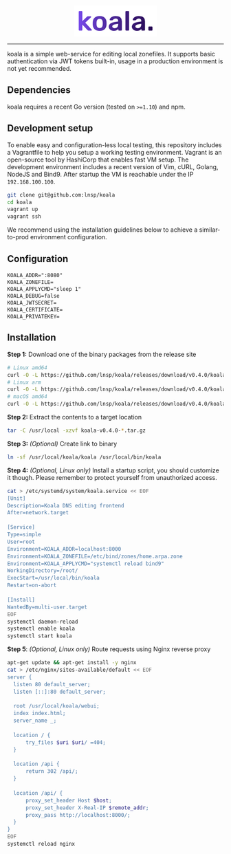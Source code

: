 <p align="center">
<img src="https://github.com/lnsp/koala/raw/master/webui/src/assets/koala.png" alt="koala">
</p>
<hr>
koala is a simple web-service for editing local zonefiles. It supports basic authentication via JWT tokens built-in, usage in a production environment is not yet recommended.

## Dependencies
koala requires a recent Go version (tested on `>=1.10`) and npm.

## Development setup

To enable easy and configuration-less local testing, this repository includes a Vagrantfile to help you setup a working
testing environment. Vagrant is an open-source tool by HashiCorp that enables fast VM setup.
The development environment includes a recent version of Vim, cURL, Golang, NodeJS and Bind9.
After startup the VM is reachable under the IP `192.168.100.100`.

```bash
git clone git@github.com:lnsp/koala
cd koala
vagrant up
vagrant ssh
```

We recommend using the installation guidelines below to achieve a similar-to-prod environment configuration.

## Configuration
```
KOALA_ADDR=":8080"
KOALA_ZONEFILE=
KOALA_APPLYCMD="sleep 1"
KOALA_DEBUG=false
KOALA_JWTSECRET=
KOALA_CERTIFICATE=
KOALA_PRIVATEKEY=
```

## Installation
**Step 1:** Download one of the binary packages from the release site
```bash
# Linux amd64
curl -O -L https://github.com/lnsp/koala/releases/download/v0.4.0/koala-v0.4.0-darwin-amd64.tar.gz
# Linux arm
curl -O -L https://github.com/lnsp/koala/releases/download/v0.4.0/koala-v0.4.0-linux-arm.tar.gz
# macOS amd64
curl -O -L https://github.com/lnsp/koala/releases/download/v0.4.0/koala-v0.4.0-darwin-amd64.tar.gz
```

**Step 2:** Extract the contents to a target location
```bash
tar -C /usr/local -xzvf koala-v0.4.0-*.tar.gz
```

**Step 3:** *(Optional)* Create link to binary
```bash
ln -sf /usr/local/koala/koala /usr/local/bin/koala
```

**Step 4:** *(Optional, Linux only)* Install a startup script, you should customize it though. Please remember to
protect yourself from unauthorized access.
```bash
cat > /etc/systemd/system/koala.service << EOF
[Unit]
Description=Koala DNS editing frontend
After=network.target

[Service]
Type=simple
User=root
Environment=KOALA_ADDR=localhost:8000
Environment=KOALA_ZONEFILE=/etc/bind/zones/home.arpa.zone
Environment=KOALA_APPLYCMD="systemctl reload bind9"
WorkingDirectory=/root/
ExecStart=/usr/local/bin/koala
Restart=on-abort

[Install]
WantedBy=multi-user.target
EOF
systemctl daemon-reload
systemctl enable koala
systemctl start koala
```

**Step 5**: *(Optional, Linux only)* Route requests using Nginx reverse proxy
```bash
apt-get update && apt-get install -y nginx
cat > /etc/nginx/sites-available/default << EOF
server {
  listen 80 default_server;
  listen [::]:80 default_server;

  root /usr/local/koala/webui;
  index index.html;
  server_name _;

  location / {
      try_files $uri $uri/ =404;
  }

  location /api {
      return 302 /api/;
  }

  location /api/ {
      proxy_set_header Host $host;
      proxy_set_header X-Real-IP $remote_addr;
      proxy_pass http://localhost:8000/;
  }
}
EOF
systemctl reload nginx
```
